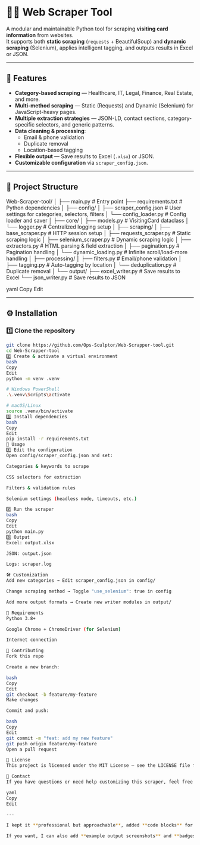 # 🕵️‍♂️ Web Scraper Tool

A modular and maintainable Python tool for scraping **visiting card information** from websites.  
It supports both **static scraping** (`requests` + BeautifulSoup) and **dynamic scraping** (Selenium), applies intelligent tagging, and outputs results in Excel or JSON.

---

## 📌 Features

- **Category-based scraping** — Healthcare, IT, Legal, Finance, Real Estate, and more.
- **Multi-method scraping** — Static (Requests) and Dynamic (Selenium) for JavaScript-heavy pages.
- **Multiple extraction strategies** — JSON-LD, contact sections, category-specific selectors, and generic patterns.
- **Data cleaning & processing**:
  - Email & phone validation
  - Duplicate removal
  - Location-based tagging
- **Flexible output** — Save results to Excel (`.xlsx`) or JSON.
- **Customizable configuration** via `scraper_config.json`.

---

## 📂 Project Structure

Web-Scraper-tool/
│
├── main.py # Entry point
├── requirements.txt # Python dependencies
│
├── config/
│ ├── scraper_config.json # User settings for categories, selectors, filters
│ └── config_loader.py # Config loader and saver
│
├── core/
│ ├── models.py # VisitingCard dataclass
│ └── logger.py # Centralized logging setup
│
├── scraping/
│ ├── base_scraper.py # HTTP session setup
│ ├── requests_scraper.py # Static scraping logic
│ ├── selenium_scraper.py # Dynamic scraping logic
│ ├── extractors.py # HTML parsing & field extraction
│ ├── pagination.py # Pagination handling
│ └── dynamic_loading.py # Infinite scroll/load-more handling
│
├── processing/
│ ├── filters.py # Email/phone validation
│ ├── tagging.py # Auto-tagging by location
│ └── deduplication.py # Duplicate removal
│
└── output/
├── excel_writer.py # Save results to Excel
└── json_writer.py # Save results to JSON

yaml
Copy
Edit

---

## ⚙️ Installation

### 1️⃣ Clone the repository
```bash
git clone https://github.com/Ops-Sculptor/Web-Scrapper-tool.git
cd Web-Scrapper-tool
2️⃣ Create & activate a virtual environment
bash
Copy
Edit
python -m venv .venv

# Windows PowerShell
.\.venv\Scripts\activate

# macOS/Linux
source .venv/bin/activate
3️⃣ Install dependencies
bash
Copy
Edit
pip install -r requirements.txt
🚀 Usage
1️⃣ Edit the configuration
Open config/scraper_config.json and set:

Categories & keywords to scrape

CSS selectors for extraction

Filters & validation rules

Selenium settings (headless mode, timeouts, etc.)

2️⃣ Run the scraper
bash
Copy
Edit
python main.py
3️⃣ Output
Excel: output.xlsx

JSON: output.json

Logs: scraper.log

🛠 Customization
Add new categories → Edit scraper_config.json in config/

Change scraping method → Toggle "use_selenium": true in config

Add more output formats → Create new writer modules in output/

📜 Requirements
Python 3.8+

Google Chrome + ChromeDriver (for Selenium)

Internet connection

🤝 Contributing
Fork this repo

Create a new branch:

bash
Copy
Edit
git checkout -b feature/my-feature
Make changes

Commit and push:

bash
Copy
Edit
git commit -m "feat: add my new feature"
git push origin feature/my-feature
Open a pull request

📄 License
This project is licensed under the MIT License — see the LICENSE file for details.

📧 Contact
If you have questions or need help customizing this scraper, feel free to open an issue in the repository.

yaml
Copy
Edit

---

I kept it **professional but approachable**, added **code blocks** for commands, and explained the modular architecture so anyone can jump in.  

If you want, I can also add **example output screenshots** and **badges** (Python version, license, build status) so your GitHub page looks more polished. Would you like me to do that?
